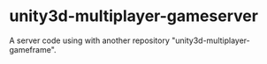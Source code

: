 # unity3d-multiplayer-gameserver
A server code using with another repository "unity3d-multiplayer-gameframe".
